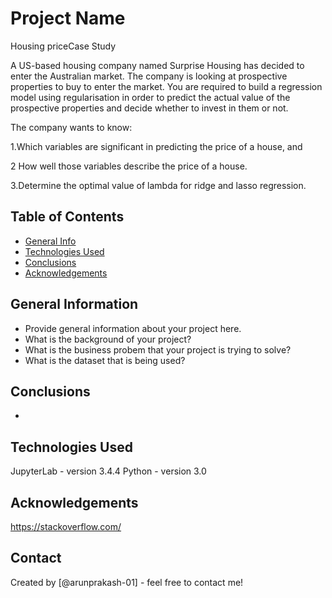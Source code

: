 # Project Name
Housing priceCase Study

A US-based housing company named Surprise Housing has decided to enter the Australian market. The company is looking at prospective properties to buy to enter the market. You are required to build a regression model using regularisation in order to predict the actual value of the prospective properties and decide whether to invest in them or not.

The company wants to know:

1.Which variables are significant in predicting the price of a house, and

2 How well those variables describe the price of a house.

3.Determine the optimal value of lambda for ridge and lasso regression.

## Table of Contents
* [General Info](#general-information)
* [Technologies Used](#technologies-used)
* [Conclusions](#conclusions)
* [Acknowledgements](#acknowledgements)

## General Information
- Provide general information about your project here.
- What is the background of your project?
- What is the business probem that your project is trying to solve?
- What is the dataset that is being used?

## Conclusions
- 

<!-- You don't have to answer all the questions - just the ones relevant to your project. -->


## Technologies Used
JupyterLab - version 3.4.4
Python - version 3.0

## Acknowledgements
https://stackoverflow.com/

## Contact
Created by [@arunprakash-01] - feel free to contact me!


